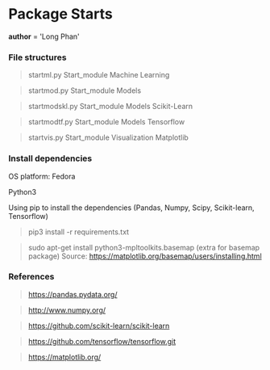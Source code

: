 # Package Starts 

__author__ = 'Long Phan'

### File structures 
> startml.py Start_module Machine Learning

> startmod.py Start_module Models

> startmodskl.py Start_module Models Scikit-Learn

> startmodtf.py Start_module Models Tensorflow

> startvis.py Start_module Visualization Matplotlib

### Install dependencies
OS platform: Fedora

Python3

Using pip to install the dependencies (Pandas, Numpy, Scipy, Scikit-learn, Tensorflow)
> pip3 install -r requirements.txt

> sudo apt-get install python3-mpltoolkits.basemap  (extra for basemap package)
Source: https://matplotlib.org/basemap/users/installing.html


### References
> https://pandas.pydata.org/

> http://www.numpy.org/

> https://github.com/scikit-learn/scikit-learn

> https://github.com/tensorflow/tensorflow.git

> https://matplotlib.org/
